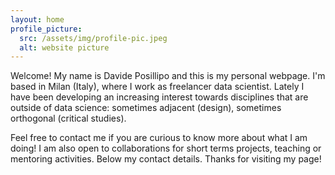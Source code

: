```yaml
---
layout: home
profile_picture:
  src: /assets/img/profile-pic.jpeg
  alt: website picture
---
```


<p>
  Welcome! My name is Davide Posillipo and this is my personal webpage. I'm based in Milan (Italy), where I work as freelancer data scientist. Lately I have been developing an increasing interest towards disciplines that are outside of data science: sometimes adjacent (design), sometimes orthogonal (critical studies). 
</p>

<p>
  Feel free to contact me if you are curious to know more about what I am doing! I am also open to collaborations for short terms projects, teaching or mentoring activities. Below my contact details. Thanks for visiting my page!
</p>
